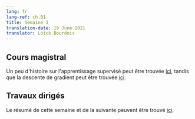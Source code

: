 ```yaml
---
lang: fr
lang-ref: ch.01
title: Semaine 1
translation-date: 19 June 2021
translator: Loïck Bourdois
---
```


<!--
## Lecture

Some history can be found [here](https://atcold.github.io/pytorch-Deep-Learning/en/week01/01-1/), while gradient descent can be found [here](https://atcold.github.io/pytorch-Deep-Learning/en/week02/02-1/).
-->
## Cours magistral
Un peu d'histoire sur l'apprentissage supervisé peut être trouvée [ici](https://atcold.github.io/NYU-DLSP20/fr/week01/01-1/), tandis que la descente de gradient peut être trouvée [ici](https://atcold.github.io/NYU-DLSP20/fr/week02/02-1/).

<!--
## Practicum

This plus the next practicum's summary can be found [here](https://atcold.github.io/pytorch-Deep-Learning/en/week01/01-3/).
-->
## Travaux dirigés
Le résumé de cette semaine et de la suivante peuvent être trouvé [ici](https://atcold.github.io/NYU-DLSP20/fr/week01/01-3/).
